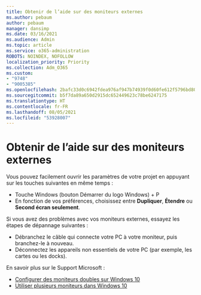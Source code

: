 ```yaml
---
title: Obtenir de l’aide sur des moniteurs externes
ms.author: pebaum
author: pebaum
manager: dansimp
ms.date: 03/16/2021
ms.audience: Admin
ms.topic: article
ms.service: o365-administration
ROBOTS: NOINDEX, NOFOLLOW
localization_priority: Priority
ms.collection: Adm_O365
ms.custom:
- "9748"
- "9005385"
ms.openlocfilehash: 2bafc33d0c6942fdea976af947b74939f0d60fe612f5796bd80e2ed8fce8b2e1
ms.sourcegitcommit: b5f7da89a650d2915dc652449623c78be6247175
ms.translationtype: HT
ms.contentlocale: fr-FR
ms.lasthandoff: 08/05/2021
ms.locfileid: "53928007"
---
```

# <a name="get-help-with-external-monitors"></a>Obtenir de l’aide sur des moniteurs externes

Vous pouvez facilement ouvrir les paramètres de votre projet en appuyant sur les touches suivantes en même temps :

- Touche Windows (bouton Démarrer du logo Windows) + P
- En fonction de vos préférences, choisissez entre **Dupliquer**, **Étendre** ou **Second écran seulement**.

Si vous avez des problèmes avec vos moniteurs externes, essayez les étapes de dépannage suivantes :

- Débranchez le câble qui connecte votre PC à votre moniteur, puis branchez-le à nouveau.
- Déconnectez les appareils non essentiels de votre PC (par exemple, les cartes ou les docks).

En savoir plus sur le Support Microsoft :

- [Configurer des moniteurs doubles sur Windows 10](https://support.microsoft.com/windows/set-up-dual-monitors-on-windows-10-3d5c15dc-cc63-d850-aeb6-b41778147554)
- [Utiliser plusieurs moniteurs dans Windows 10](https://support.microsoft.com/windows/how-to-use-multiple-monitors-in-windows-10-329c6962-5a4d-b481-7baa-bec9671f728a)

